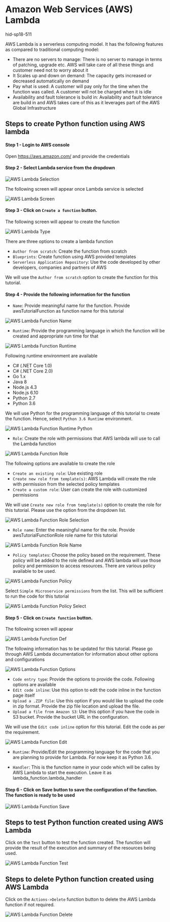 # Amazon Web Services (AWS) Lambda

hid-sp18-511

AWS Lambda is a serverless computing model. It has the following features as compared to traditional computing model:

* There are no servers to manage: There is no server to manage in terms of patching, upgrade etc. 
  AWS will take care of all these things and customer need not to worry about it  
* It Scales up and down on demand: The capacity gets increased or decreased automatically on demand
* Pay what is used: A customer will pay only for the time when the function was called. 
  A customer will not be charged when it is idle
* Availability and fault tolerance is build in:  Availability and fault tolerance are build in and AWS takes care of 
  this as it leverages part of the AWS Global Infrastructure

## Steps to create Python function using AWS lambda

#### Step 1 - Login to AWS console

Open https://aws.amazon.com/ and provide the credentials

#### Step 2 - Select Lambda service from the dropdown

![AWS Lambda Selection](https://github.com/cloudmesh-community/hid-sp18-511/blob/master/tutorial/images/aws_lambda_selection.png?raw=true)

The following screen will appear once Lambda service is selected

![AWS Lambda Screen](https://github.com/cloudmesh-community/hid-sp18-511/blob/master/tutorial/images/aws_lambda_screen.png?raw=true)

#### Step 3 - Click on `Create a function` button. 

The following screen will appear to create the function 

![AWS Lambda Type](https://github.com/cloudmesh-community/hid-sp18-511/blob/master/tutorial/images/aws_lambda_type.png?raw=true)

There are three options to create a lambda function

*	`Author from scratch`: Create the function from scratch
*	`Blueprints`: Create function using AWS provided templates
*	`Serverless Application Repository`: Use the code developed by other developers, companies and partners of AWS

We will use the `Author from scratch` option to create the function for this tutorial. 

#### Step 4 - Provide the following information for the function

*	`Name`: Provide meaningful name for the function. Provide awsTutorialFunction as function name for this tutorial

![AWS Lambda Function Name](https://github.com/cloudmesh-community/hid-sp18-511/blob/master/tutorial/images/aws_lambda_function_name.png?raw=true)	

*	`Runtime`: Provide the programming language in which the function will be created and appropriate run time for that

![AWS Lambda Function Runtime](https://github.com/cloudmesh-community/hid-sp18-511/blob/master/tutorial/images/aws_lambda_function_runtime.png?raw=true)	

Following runtime environment are available
  *	C# (.NET Core 1.0)
  * C# (.NET Core 2.0)
  * Go 1.x
  * Java 8
  * Node.js 4.3 
  * Node.js 6.10
  * Python 2.7
  * Python 3.6

We will use Python for the programming language of this tutorial to create the function.  Hence, select `Python 3.6 Runtime` environment.

![AWS Lambda Function Runtime Python](https://github.com/cloudmesh-community/hid-sp18-511/blob/master/tutorial/images/aws_lambda_function_runtime_python.png?raw=true)	

*	`Role`: Create the role with permissions that AWS lambda will use to call the Lambda function

![AWS Lambda Function Role](https://github.com/cloudmesh-community/hid-sp18-511/blob/master/tutorial/images/aws_lambda_function_role.png?raw=true)	

The following options are available to create the role

  *	`Create an existing role`:  Use existing role
  *	`Create new role from template(s)`: AWS Lambda will create the role with permission from the selected policy templates
  *	`Create a custom role`: User can create the role with customized permissions

We will use `Create new role from template(s)` option to create the role for this tutorial. 
Please use the option from the dropdown list.

![AWS Lambda Function Role Selection](https://github.com/cloudmesh-community/hid-sp18-511/blob/master/tutorial/images/aws_lambda_function_role_select.png?raw=true)	

*	`Role name`: Enter the meaningful name for the role. Provide awsTutorialFunctionRole role name for this tutorial

![AWS Lambda Function Role Name](https://github.com/cloudmesh-community/hid-sp18-511/blob/master/tutorial/images/aws_lambda_function_role_name.png?raw=true)	

*	`Policy templates`: Choose the policy based on the requirement. These policy will be added to the role defined and AWS lambda will use those policy and permission to access resources. There are various policy available to be used.

![AWS Lambda Function Policy](https://github.com/cloudmesh-community/hid-sp18-511/blob/master/tutorial/images/aws_lambda_function_policy.png?raw=true)	

Select `Simple Microservice permissions` from the list. This will be sufficient to run the code for this tutorial

![AWS Lambda Function Policy Select](https://github.com/cloudmesh-community/hid-sp18-511/blob/master/tutorial/images/aws_lambda_function_policy_select.png?raw=true)	


#### Step 5 - Click on `Create function` button. 

The following screen will appear

![AWS Lambda Function Def](https://github.com/cloudmesh-community/hid-sp18-511/blob/master/tutorial/images/aws_lambda_function_definition.png?raw=true)	

The following information has to be updated for this tutorial. Please go through AWS Lambda documentation for information about other options and configurations

![AWS Lambda Function Options](https://github.com/cloudmesh-community/hid-sp18-511/blob/master/tutorial/images/aws_lambda_function_option.png?raw=true)	

*	`Code entry type`: Provide the options to provide the code. Following options are available
  * `Edit code inline`: Use this option to edit the code inline in the function page itself
  *	`Upload a .ZIP file`: Use this option if you would like to upload the code in zip format. Provide the zip file location and upload the file.
  * `Upload a file from Amazon S3`: Use this option if you have the code in S3 bucket. Provide the bucket URL in the configuration.

We will use the `Edit code inline` option for this tutorial. Edit the code as per the requirement.

![AWS Lambda Function Edit](https://github.com/cloudmesh-community/hid-sp18-511/blob/master/tutorial/images/aws_lambda_function_edit.png?raw=true)	

*	`Runtime`: Provide/Edit the programming language for the code that you are planning to provide for Lambda. For now keep it as Python 3.6.

*	`Handler`: This is the function name in your code which will be calles by AWS Lambda to start the execution. Leave it as lambda_function.lambda_handler

#### Step 6 - Click on Save button to save the configuration of the function. The function is ready to be used

![AWS Lambda Function Save](https://github.com/cloudmesh-community/hid-sp18-511/blob/master/tutorial/images/aws_lambda_function_save.png?raw=true)	


## Steps to test Python function created using AWS Lambda

Click on the `Test` button to test the function created. The function will provide the result of the execution and summary of the resources being used.

![AWS Lambda Function Test](https://github.com/cloudmesh-community/hid-sp18-511/blob/master/tutorial/images/aws_lambda_function_test.png?raw=true)	

## Steps to delete Python function created using AWS Lambda

Click on the  `Actions->Delete` function button to delete the AWS Lambda function if not required.

![AWS Lambda Function Delete](https://github.com/cloudmesh-community/hid-sp18-511/blob/master/tutorial/images/aws_lambda_function_delete.png?raw=true)	

